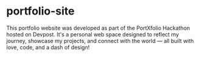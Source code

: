 # portfolio-site
This portfolio website was developed as part of the PortXfolio Hackathon hosted on Devpost. It's a personal web space designed to reflect my journey, showcase my projects, and connect with the world — all built with love, code, and a dash of design!
